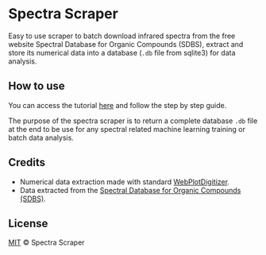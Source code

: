 # Spectra Scraper

Easy to use scraper to batch download infrared spectra from the free website Spectral Database for Organic Compounds (SDBS), extract and store its numerical data into a database (`.db` file from sqlite3) for data analysis.

## How to use

You can access the tutorial [here](./src/README.md) and follow the step by step guide.

The purpose of the spectra scraper is to return a complete database `.db` file at the end to be use for any spectral related machine learning training or batch data analysis.

## Credits

- Numerical data extraction made with standard [WebPlotDigitizer](https://github.com/ankitrohatgi/WebPlotDigitizer/tree/master).
- Data extracted from the [Spectral Database for Organic Compounds (SDBS)](https://sdbs.db.aist.go.jp/sdbs/cgi-bin/cre_index.cgi).

## License

[MIT](./LICENSE) © Spectra Scraper
